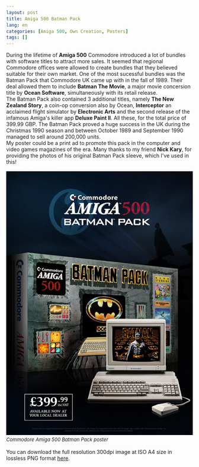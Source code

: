 ```yaml
---
layout: post
title: Amiga 500 Batman Pack
lang: en
categories: [Amiga 500, Own Creation, Posters]
tags: []
---
```


During the lifetime of **Amiga 500** Commodore introduced a lot of bundles with software titles to attract more sales. It seemed that regional Commodore offices were allowed to create bundles that they believed suitable for their own market. One of the most sucessful bundles was the Batman Pack that Commodore UK came up with in the fall of 1989. Their deal allowed them to include **Batman The Movie**, a major movie concersion title by **Ocean Software**, simultaneously with its retail release.<br>
The Batman Pack also contained 3 additional titles, namely **The New Zealand Story**, a coin-op conversion also by Ocean, **Interceptor** an acclaimed flight simulator by **Electronic Arts** and the second release of the infamous Amiga's killer app **Deluxe Paint II**. All these, for the total price of 399.99 GBP. The Batman Pack proved a huge success in the UK during the Christmas 1990 season and between October 1989 and September 1990 managed to sell around 200,000 units.<br>
My poster could be a print ad to promote this pack in the computer and video games magazines of the era. Many thanks to my friend **Nick Kary**, for providing the photos of his original Batman Pack sleeve, which I've used in this!<br><br>
<img src="\assets\img\post_previews\42-Amiga-500-batman-pack-poster.jpg"><br>
<span style="font-size:small; font-style: italic">Commodore Amiga 500 Batman Pack poster</span>
<br><br>
You can download the full resolution 300dpi image at ISO A4 size in lossless PNG format <a href="https://app.box.com/s/i142pmv0r2lifgpybjvyj90q4g4g6hu6" target="_blank">here</a>.
<br><br>
